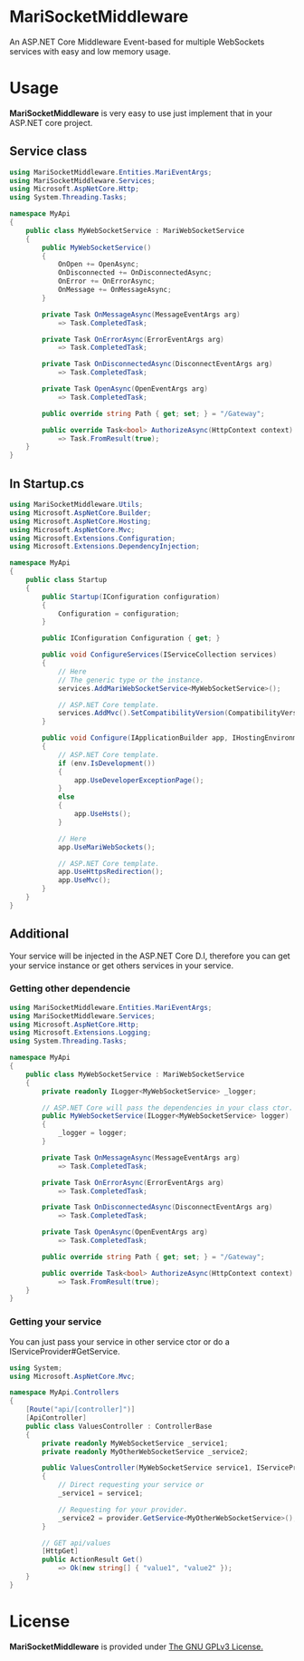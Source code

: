 # MariSocketMiddleware

An ASP.NET Core Middleware Event-based for multiple WebSockets services with easy and low memory usage.


# Usage
**MariSocketMiddleware** is very easy to use just implement that in your ASP.NET core project.

## Service class
```csharp 
using MariSocketMiddleware.Entities.MariEventArgs;
using MariSocketMiddleware.Services;
using Microsoft.AspNetCore.Http;
using System.Threading.Tasks;

namespace MyApi
{
    public class MyWebSocketService : MariWebSocketService
    {
        public MyWebSocketService()
        {
            OnOpen += OpenAsync;
            OnDisconnected += OnDisconnectedAsync;
            OnError += OnErrorAsync;
            OnMessage += OnMessageAsync;
        }

        private Task OnMessageAsync(MessageEventArgs arg)
            => Task.CompletedTask;

        private Task OnErrorAsync(ErrorEventArgs arg)
            => Task.CompletedTask;

        private Task OnDisconnectedAsync(DisconnectEventArgs arg)
            => Task.CompletedTask;

        private Task OpenAsync(OpenEventArgs arg)
            => Task.CompletedTask;

        public override string Path { get; set; } = "/Gateway";

        public override Task<bool> AuthorizeAsync(HttpContext context)
            => Task.FromResult(true);
    }
}
```
## In Startup.cs

```csharp
using MariSocketMiddleware.Utils;
using Microsoft.AspNetCore.Builder;
using Microsoft.AspNetCore.Hosting;
using Microsoft.AspNetCore.Mvc;
using Microsoft.Extensions.Configuration;
using Microsoft.Extensions.DependencyInjection;

namespace MyApi
{
    public class Startup
    {
        public Startup(IConfiguration configuration)
        {
            Configuration = configuration;
        }

        public IConfiguration Configuration { get; }

        public void ConfigureServices(IServiceCollection services)
        {
            // Here
            // The generic type or the instance.
            services.AddMariWebSocketService<MyWebSocketService>();

            // ASP.NET Core template.
            services.AddMvc().SetCompatibilityVersion(CompatibilityVersion.Version_2_2);
        }

        public void Configure(IApplicationBuilder app, IHostingEnvironment env)
        {
            // ASP.NET Core template.
            if (env.IsDevelopment())
            {
                app.UseDeveloperExceptionPage();
            }
            else
            {
                app.UseHsts();
            }

            // Here
            app.UseMariWebSockets();

            // ASP.NET Core template.
            app.UseHttpsRedirection();
            app.UseMvc();
        }
    }
}
```

## Additional
Your service will be injected in the ASP.NET Core D.I, therefore you can get your service instance or get others services in your service.
### Getting other dependencie
```csharp
using MariSocketMiddleware.Entities.MariEventArgs;
using MariSocketMiddleware.Services;
using Microsoft.AspNetCore.Http;
using Microsoft.Extensions.Logging;
using System.Threading.Tasks;

namespace MyApi
{
    public class MyWebSocketService : MariWebSocketService
    {
        private readonly ILogger<MyWebSocketService> _logger;

        // ASP.NET Core will pass the dependencies in your class ctor.
        public MyWebSocketService(ILogger<MyWebSocketService> logger)
        {
            _logger = logger;
        }

        private Task OnMessageAsync(MessageEventArgs arg)
            => Task.CompletedTask;

        private Task OnErrorAsync(ErrorEventArgs arg)
            => Task.CompletedTask;

        private Task OnDisconnectedAsync(DisconnectEventArgs arg)
            => Task.CompletedTask;

        private Task OpenAsync(OpenEventArgs arg)
            => Task.CompletedTask;

        public override string Path { get; set; } = "/Gateway";

        public override Task<bool> AuthorizeAsync(HttpContext context)
            => Task.FromResult(true);
    }
}
```

### Getting your service
You can just pass your service in other service ctor or do a IServiceProvider#GetService.
```csharp
using System;
using Microsoft.AspNetCore.Mvc;

namespace MyApi.Controllers
{
    [Route("api/[controller]")]
    [ApiController]
    public class ValuesController : ControllerBase
    {
        private readonly MyWebSocketService _service1;
        private readonly MyOtherWebSocketService _service2;

        public ValuesController(MyWebSocketService service1, IServiceProvider provider)
        {
            // Direct requesting your service or
            _service1 = service1;

            // Requesting for your provider.
            _service2 = provider.GetService<MyOtherWebSocketService>();
        }

        // GET api/values
        [HttpGet]
        public ActionResult Get()
            => Ok(new string[] { "value1", "value2" });
    }
}
```

# License
**MariSocketMiddleware** is provided under [The GNU GPLv3 License.]([https://gitlab.com/MariBot/MariSocketMiddleware/blob/master/LICENSE](https://gitlab.com/MariBot/MariSocketMiddleware/blob/master/LICENSE))